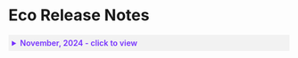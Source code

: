 # Eco Release Notes

 <details style="background:#f2f2f2; padding:6px; margin:10px 0px 0px 0px">
   <summary markdown="span" style="color:#7632FE; font-weight:600">November, 2024 - click to view</summary>

<div style="padding-left:16px">

* **ECO-0002**: **November 27th, 2024**: You can now view the following Effective Savings Rate (ESR- a FinOps metric that measures the actual ROI of cloud discount instruments) data in the Eco console:

  * EC2 ESR
  * Non-EC2 ESR
  * EC2 ESR with Spot

You can also view the:

     * ESR graph- displays the ESR data in more detail 
     * Effective Cost and Waste graph- displays the effective hourly cost (actual incurred cost with upfront costs distributed) and waste over the last 120 days. Costs are displayed across the three main purchase options and any unused commitments. 
     * Utilization Over Time graph- displays the combined utilization of reserved instances and savings plans. [Learn more](eco/tutorials/view-your-savings)

* **ECO-0001**: **November 5th, 2024**: The new Ocean integration for Eco allows you to use spot instances more consistently and optimize your savings. [Learn more](eco/tutorials/ocean-int)

 </div>
 </details>
